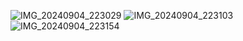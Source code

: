 ![IMG_20240904_223029](https://github.com/user-attachments/assets/93c4201f-0b45-4bad-9da7-06199501022c)
![IMG_20240904_223103](https://github.com/user-attachments/assets/fd0b8792-8359-4a31-909f-22cca29ce264)
![IMG_20240904_223154](https://github.com/user-attachments/assets/282472e1-71cd-441e-aa11-257180bbbed7)



